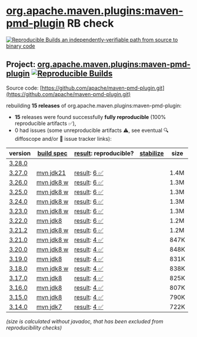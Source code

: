 [org.apache.maven.plugins:maven-pmd-plugin](https://central.sonatype.com/artifact/org.apache.maven.plugins/maven-pmd-plugin/versions) RB check
=======

[![Reproducible Builds](https://reproducible-builds.org/images/logos/rb.svg) an independently-verifiable path from source to binary code](https://reproducible-builds.org/)

## Project: [org.apache.maven.plugins:maven-pmd-plugin](https://central.sonatype.com/artifact/org.apache.maven.plugins/maven-pmd-plugin/versions) [![Reproducible Builds](https://img.shields.io/endpoint?url=https://raw.githubusercontent.com/jvm-repo-rebuild/reproducible-central/master/content/org/apache/maven/plugins/maven-pmd-plugin/badge.json)](https://github.com/jvm-repo-rebuild/reproducible-central/blob/master/content/org/apache/maven/plugins/maven-pmd-plugin/README.md)

Source code: [https://github.com/apache/maven-pmd-plugin.git](https://github.com/apache/maven-pmd-plugin.git)

rebuilding **15 releases** of org.apache.maven.plugins:maven-pmd-plugin:
- **15** releases were found successfully **fully reproducible** (100% reproducible artifacts :white_check_mark:),
- 0 had issues (some unreproducible artifacts :warning:, see eventual :mag: diffoscope and/or :memo: issue tracker links):

| version | [build spec](/BUILDSPEC.md) | [result](https://reproducible-builds.org/docs/jvm/): reproducible? | [stabilize](https://github.com/google/oss-rebuild/blob/main/cmd/stabilize/README.md) | size |
| -- | --------- | ------ | ------ | -- |
| [3.28.0](https://central.sonatype.com/artifact/org.apache.maven.plugins/maven-pmd-plugin/3.28.0/pom) | | | |
| [3.27.0](https://central.sonatype.com/artifact/org.apache.maven.plugins/maven-pmd-plugin/3.27.0/pom) | [mvn jdk21](maven-pmd-plugin-3.27.0.buildspec) | [result](maven-pmd-plugin-3.27.0.buildinfo): [6 :white_check_mark: ](maven-pmd-plugin-3.27.0.buildcompare) | | 1.4M |
| [3.26.0](https://central.sonatype.com/artifact/org.apache.maven.plugins/maven-pmd-plugin/3.26.0/pom) | [mvn jdk8 w](maven-pmd-plugin-3.26.0.buildspec) | [result](maven-pmd-plugin-3.26.0.buildinfo): [6 :white_check_mark: ](maven-pmd-plugin-3.26.0.buildcompare) | | 1.3M |
| [3.25.0](https://central.sonatype.com/artifact/org.apache.maven.plugins/maven-pmd-plugin/3.25.0/pom) | [mvn jdk8 w](maven-pmd-plugin-3.25.0.buildspec) | [result](maven-pmd-plugin-3.25.0.buildinfo): [6 :white_check_mark: ](maven-pmd-plugin-3.25.0.buildcompare) | | 1.3M |
| [3.24.0](https://central.sonatype.com/artifact/org.apache.maven.plugins/maven-pmd-plugin/3.24.0/pom) | [mvn jdk8 w](maven-pmd-plugin-3.24.0.buildspec) | [result](maven-pmd-plugin-3.24.0.buildinfo): [6 :white_check_mark: ](maven-pmd-plugin-3.24.0.buildcompare) | | 1.3M |
| [3.23.0](https://central.sonatype.com/artifact/org.apache.maven.plugins/maven-pmd-plugin/3.23.0/pom) | [mvn jdk8 w](maven-pmd-plugin-3.23.0.buildspec) | [result](maven-pmd-plugin-3.23.0.buildinfo): [6 :white_check_mark: ](maven-pmd-plugin-3.23.0.buildcompare) | | 1.3M |
| [3.22.0](https://central.sonatype.com/artifact/org.apache.maven.plugins/maven-pmd-plugin/3.22.0/pom) | [mvn jdk8](maven-pmd-plugin-3.22.0.buildspec) | [result](maven-pmd-plugin-3.22.0.buildinfo): [6 :white_check_mark: ](maven-pmd-plugin-3.22.0.buildcompare) | | 1.2M |
| [3.21.2](https://central.sonatype.com/artifact/org.apache.maven.plugins/maven-pmd-plugin/3.21.2/pom) | [mvn jdk8 w](maven-pmd-plugin-3.21.2.buildspec) | [result](maven-pmd-plugin-3.21.2.buildinfo): [6 :white_check_mark: ](maven-pmd-plugin-3.21.2.buildcompare) | | 1.2M |
| [3.21.0](https://central.sonatype.com/artifact/org.apache.maven.plugins/maven-pmd-plugin/3.21.0/pom) | [mvn jdk8 w](maven-pmd-plugin-3.21.0.buildspec) | [result](maven-pmd-plugin-3.21.0.buildinfo): [4 :white_check_mark: ](maven-pmd-plugin-3.21.0.buildcompare) | | 847K |
| [3.20.0](https://central.sonatype.com/artifact/org.apache.maven.plugins/maven-pmd-plugin/3.20.0/pom) | [mvn jdk8 w](maven-pmd-plugin-3.20.0.buildspec) | [result](maven-pmd-plugin-3.20.0.buildinfo): [4 :white_check_mark: ](maven-pmd-plugin-3.20.0.buildcompare) | | 848K |
| [3.19.0](https://central.sonatype.com/artifact/org.apache.maven.plugins/maven-pmd-plugin/3.19.0/pom) | [mvn jdk8](maven-pmd-plugin-3.19.0.buildspec) | [result](maven-pmd-plugin-3.19.0.buildinfo): [4 :white_check_mark: ](maven-pmd-plugin-3.19.0.buildcompare) | | 831K |
| [3.18.0](https://central.sonatype.com/artifact/org.apache.maven.plugins/maven-pmd-plugin/3.18.0/pom) | [mvn jdk8 w](maven-pmd-plugin-3.18.0.buildspec) | [result](maven-pmd-plugin-3.18.0.buildinfo): [4 :white_check_mark: ](maven-pmd-plugin-3.18.0.buildcompare) | | 838K |
| [3.17.0](https://central.sonatype.com/artifact/org.apache.maven.plugins/maven-pmd-plugin/3.17.0/pom) | [mvn jdk8](maven-pmd-plugin-3.17.0.buildspec) | [result](maven-pmd-plugin-3.17.0.buildinfo): [4 :white_check_mark: ](maven-pmd-plugin-3.17.0.buildcompare) | | 825K |
| [3.16.0](https://central.sonatype.com/artifact/org.apache.maven.plugins/maven-pmd-plugin/3.16.0/pom) | [mvn jdk8](maven-pmd-plugin-3.16.0.buildspec) | [result](maven-pmd-plugin-3.16.0.buildinfo): [4 :white_check_mark: ](maven-pmd-plugin-3.16.0.buildcompare) | | 807K |
| [3.15.0](https://central.sonatype.com/artifact/org.apache.maven.plugins/maven-pmd-plugin/3.15.0/pom) | [mvn jdk8](maven-pmd-plugin-3.15.0.buildspec) | [result](maven-pmd-plugin-3.15.0.buildinfo): [4 :white_check_mark: ](maven-pmd-plugin-3.15.0.buildcompare) | | 790K |
| [3.14.0](https://central.sonatype.com/artifact/org.apache.maven.plugins/maven-pmd-plugin/3.14.0/pom) | [mvn jdk7](maven-pmd-plugin-3.14.0.buildspec) | [result](maven-pmd-plugin-3.14.0.buildinfo): [4 :white_check_mark: ](maven-pmd-plugin-3.14.0.buildcompare) | | 722K |

<i>(size is calculated without javadoc, that has been excluded from reproducibility checks)</i>
